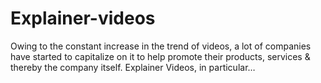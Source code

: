# Explainer-videos
Owing to the constant increase in the trend of videos, a lot of companies have started to capitalize on it to help promote their products, services &amp; thereby the company itself. Explainer Videos, in particular…

